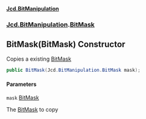 #### [Jcd.BitManipulation](index.md 'index')

### [Jcd.BitManipulation](Jcd.BitManipulation 'Jcd.BitManipulation').[BitMask](Jcd.BitManipulation.BitMask 'Jcd.BitManipulation.BitMask')

## BitMask(BitMask) Constructor

Copies a existing [BitMask](Jcd.BitManipulation.BitMask 'Jcd.BitManipulation.BitMask')

```csharp
public BitMask(Jcd.BitManipulation.BitMask mask);
```

#### Parameters

<a name='Jcd.BitManipulation.BitMask.BitMask(Jcd.BitManipulation.BitMask).mask'></a>

`mask` [BitMask](Jcd.BitManipulation.BitMask 'Jcd.BitManipulation.BitMask')

The [BitMask](Jcd.BitManipulation.BitMask 'Jcd.BitManipulation.BitMask') to copy